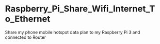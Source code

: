 # Raspberry_Pi_Share_Wifi_Internet_To_Ethernet
Share my phone mobile hotspot data plan to my Raspberry Pi 3 and connected to Router
